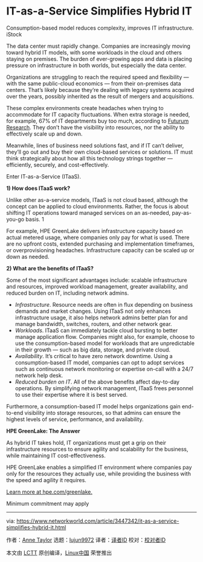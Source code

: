 [#]: collector: (lujun9972)
[#]: translator: ( )
[#]: reviewer: ( )
[#]: publisher: ( )
[#]: url: ( )
[#]: subject: (IT-as-a-Service Simplifies Hybrid IT)
[#]: via: (https://www.networkworld.com/article/3447342/it-as-a-service-simplifies-hybrid-it.html)
[#]: author: (Anne Taylor https://www.networkworld.com/author/Anne-Taylor/)

IT-as-a-Service Simplifies Hybrid IT
======
Consumption-based model reduces complexity, improves IT infrastructure.
iStock

The data center must rapidly change. Companies are increasingly moving toward hybrid IT models, with some workloads in the cloud and others staying on premises. The burden of ever-growing apps and data is placing pressure on infrastructure in both worlds, but especially the data center.

Organizations are struggling to reach the required speed and flexibility — with the same public-cloud economics — from their on-premises data centers. That’s likely because they’re dealing with legacy systems acquired over the years, possibly inherited as the result of mergers and acquisitions.

These complex environments create headaches when trying to accommodate for IT capacity fluctuations. When extra storage is needed, for example, 67% of IT departments buy too much, according to [Futurum Research][1]. They don’t have the visibility into resources, nor the ability to effectively scale up and down.

Meanwhile, lines of business need solutions fast, and if IT can’t deliver, they’ll go out and buy their own cloud-based services or solutions. IT must think strategically about how all this technology strings together — efficiently, securely, and cost-effectively.

Enter IT-as-a-Service (ITaaS).

**1) How does ITaaS work?**

Unlike other as-a-service models, ITaaS is not cloud based, although the concept can be applied to cloud environments. Rather, the focus is about shifting IT operations toward managed services on an as-needed, pay-as-you-go basis. 1

For example, HPE GreenLake delivers infrastructure capacity based on actual metered usage, where companies only pay for what is used. There are no upfront costs, extended purchasing and implementation timeframes, or overprovisioning headaches. Infrastructure capacity can be scaled up or down as needed.

**2) What are the benefits of ITaaS?**

Some of the most significant advantages include: scalable infrastructure and resources, improved workload management, greater availability, and reduced burden on IT, including network admins.

  * _Infrastructure_. Resource needs are often in flux depending on business demands and market changes. Using ITaaS not only enhances infrastructure usage, it also helps network admins better plan for and manage bandwidth, switches, routers, and other network gear.
  * _Workloads_. ITaaS can immediately tackle cloud bursting to better manage application flow. Companies might also, for example, choose to use the consumption-based model for workloads that are unpredictable in their growth — such as big data, storage, and private cloud.
  * _Availability_. It’s critical to have zero network downtime. Using a consumption-based IT model, companies can opt to adopt services such as continuous network monitoring or expertise on-call with a 24/7 network help desk.
  * _Reduced burden on IT_. All of the above benefits affect day-to-day operations. By simplifying network management, ITaaS frees personnel to use their expertise where it is best served.



Furthermore, a consumption-based IT model helps organizations gain end-to-end visibility into storage resources, so that admins can ensure the highest levels of service, performance, and availability.

**HPE GreenLake: The Answer**

As hybrid IT takes hold, IT organizations must get a grip on their infrastructure resources to ensure agility and scalability for the business, while maintaining IT cost-effectiveness.

HPE GreenLake enables a simplified IT environment where companies pay only for the resources they actually use, while providing the business with the speed and agility it requires.

[Learn more at hpe.com/greenlake.][2]

Minimum commitment may apply

--------------------------------------------------------------------------------

via: https://www.networkworld.com/article/3447342/it-as-a-service-simplifies-hybrid-it.html

作者：[Anne Taylor][a]
选题：[lujun9972][b]
译者：[译者ID](https://github.com/译者ID)
校对：[校对者ID](https://github.com/校对者ID)

本文由 [LCTT](https://github.com/LCTT/TranslateProject) 原创编译，[Linux中国](https://linux.cn/) 荣誉推出

[a]: https://www.networkworld.com/author/Anne-Taylor/
[b]: https://github.com/lujun9972
[1]: https://h20195.www2.hpe.com/v2/Getdocument.aspx?docname=a00079768enw
[2]: https://www.hpe.com/us/en/services/flexible-capacity.html
